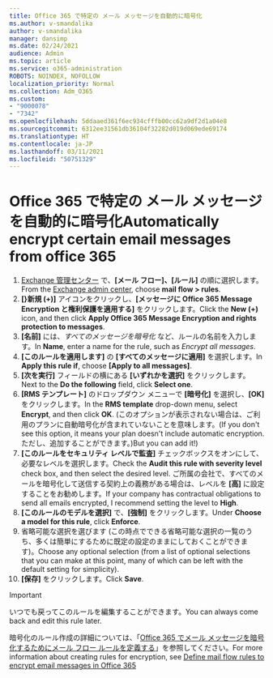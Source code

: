 ```yaml
---
title: Office 365 で特定の メール メッセージを自動的に暗号化
ms.author: v-smandalika
author: v-smandalika
manager: dansimp
ms.date: 02/24/2021
audience: Admin
ms.topic: article
ms.service: o365-administration
ROBOTS: NOINDEX, NOFOLLOW
localization_priority: Normal
ms.collection: Adm_O365
ms.custom:
- "9000078"
- "7342"
ms.openlocfilehash: 5ddaaed361f6ec934cfffb00cc62a9df2d1a04e8
ms.sourcegitcommit: 6312ee31561db36104f32282d019d069ede69174
ms.translationtype: HT
ms.contentlocale: ja-JP
ms.lasthandoff: 03/11/2021
ms.locfileid: "50751329"
---
```

# <a name="automatically-encrypt-certain-email-messages-from-office-365"></a><span data-ttu-id="7a897-102">Office 365 で特定の メール メッセージを自動的に暗号化</span><span class="sxs-lookup"><span data-stu-id="7a897-102">Automatically encrypt certain email messages from office 365</span></span>

1. <span data-ttu-id="7a897-103">[Exchange 管理センター](https://outlook.office365.com/ecp/) で、**[メール フロー]、[ルール]** の順に選択します。</span><span class="sxs-lookup"><span data-stu-id="7a897-103">From the [Exchange admin center](https://outlook.office365.com/ecp/), choose **mail flow > rules**.</span></span> 
2. <span data-ttu-id="7a897-104">**[}新規 (+)]** アイコンをクリックし、**[メッセージに Office 365 Message Encryption と権利保護を適用する]** をクリックします。</span><span class="sxs-lookup"><span data-stu-id="7a897-104">Click the **New (+)** icon, and then click **Apply Office 365 Message Encryption and rights protection to messages**.</span></span>
3. <span data-ttu-id="7a897-105">**[名前]** には、*すべてのメッセージを暗号化* など、ルールの名前を入力します。</span><span class="sxs-lookup"><span data-stu-id="7a897-105">In **Name**, enter a name for the rule, such as *Encrypt all messages*.</span></span>
4. <span data-ttu-id="7a897-106">**[このルールを適用します]** の **[すべてのメッセージに適用]** を選択します。</span><span class="sxs-lookup"><span data-stu-id="7a897-106">In **Apply this rule if**, choose **[Apply to all messages]**.</span></span> 
5. <span data-ttu-id="7a897-107">**[次を実行]** フィールドの横にある **[いずれかを選択]** をクリックします。</span><span class="sxs-lookup"><span data-stu-id="7a897-107">Next to the **Do the following** field, click **Select one**.</span></span> 
6. <span data-ttu-id="7a897-108">**[RMS テンプレート]** のドロップダウン メニューで **[暗号化]** を選択し、**[OK]** をクリックします。</span><span class="sxs-lookup"><span data-stu-id="7a897-108">In the **RMS template** drop-down menu, select **Encrypt**, and then click **OK**.</span></span> <span data-ttu-id="7a897-109">(このオプションが表示されない場合は、ご利用のプランに自動暗号化が含まれていないことを意味します。</span><span class="sxs-lookup"><span data-stu-id="7a897-109">(If you don't see this option, it means your plan doesn't include automatic encryption.</span></span> <span data-ttu-id="7a897-110">ただし、追加することができます。)</span><span class="sxs-lookup"><span data-stu-id="7a897-110">But you can add it!)</span></span>
7. <span data-ttu-id="7a897-111">**[このルールをセキュリティ レベルで監査]** チェックボックスをオンにして、必要なレベルを選択します。</span><span class="sxs-lookup"><span data-stu-id="7a897-111">Check the **Audit this rule with severity level** check box, and then select the desired level.</span></span> <span data-ttu-id="7a897-112">ご所属の会社で、すべてのメールを暗号化して送信する契約上の義務がある場合は、レベルを **[高]** に設定することをお勧めします。</span><span class="sxs-lookup"><span data-stu-id="7a897-112">If your company has contractual obligations to send all emails encrypted, I recommend setting the level to **High**.</span></span>
8. <span data-ttu-id="7a897-113">**[このルールのモデルを選択]** で、**[強制]** をクリックします。</span><span class="sxs-lookup"><span data-stu-id="7a897-113">Under **Choose a model for this rule**, click **Enforce**.</span></span> 
9. <span data-ttu-id="7a897-114">省略可能な選択を選びます (この時点でできる省略可能な選択の一覧のうち、多くは簡単にするために既定の設定のままにしておくことができます)。</span><span class="sxs-lookup"><span data-stu-id="7a897-114">Choose any optional selection (from a list of optional selections that you can make at this point, many of which can be left with the default setting for simplicity).</span></span>
10. <span data-ttu-id="7a897-115">**[保存]** をクリックします。</span><span class="sxs-lookup"><span data-stu-id="7a897-115">Click **Save**.</span></span>

> [!IMPORTANT]
> <span data-ttu-id="7a897-116">いつでも戻ってこのルールを編集することができます。</span><span class="sxs-lookup"><span data-stu-id="7a897-116">You can always come back and edit this rule later.</span></span>

<span data-ttu-id="7a897-117">暗号化のルール作成の詳細については、「[Office 365 でメール メッセージを暗号化するためにメール フロー ルールを定義する](https://docs.microsoft.com/microsoft-365/compliance/define-mail-flow-rules-to-encrypt-email)」を参照してください。</span><span class="sxs-lookup"><span data-stu-id="7a897-117">For more information about creating rules for encryption, see [Define mail flow rules to encrypt email messages in Office 365](https://docs.microsoft.com/microsoft-365/compliance/define-mail-flow-rules-to-encrypt-email)</span></span>

